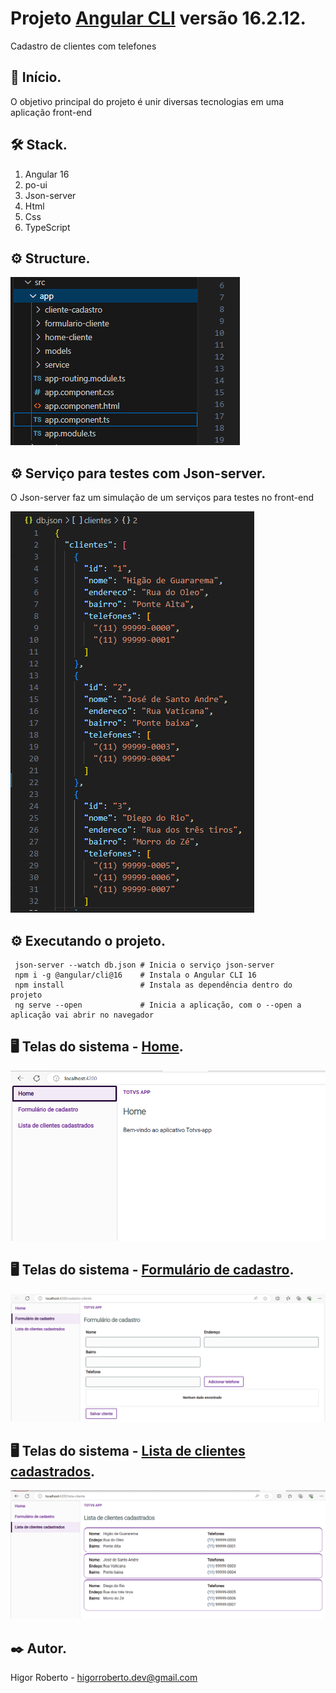# Projeto [Angular CLI](https://github.com/angular/angular-cli) versão 16.2.12.

Cadastro de clientes com telefones

## 🚀 Início.

O objetivo principal do projeto é unir diversas tecnologias em uma aplicação front-end

## 🛠 Stack.

<ol>
  <li>Angular 16</li>
  <li>po-ui</li>
  <li>Json-server</li>
  <li>Html</li>
  <li>Css</li>
  <li>TypeScript</li>
</ol>

## ⚙️ Structure.

![docs_readme/estrutura1.png](docs_readme/estrutura1.png)

## ⚙️ Serviço para testes com Json-server.

O Json-server faz um simulação de um serviços para testes no front-end

![docs_readme/json-server.png](docs_readme/json-server.png)

## ⚙️ Executando o projeto.

~~~~shell
 json-server --watch db.json # Inicia o serviço json-server
 npm i -g @angular/cli@16    # Instala o Angular CLI 16
 npm install                 # Instala as dependência dentro do projeto
 ng serve --open             # Inicia a aplicação, com o --open a aplicação vai abrir no navegador
~~~~

## 🖥️ Telas do sistema - [Home](http://localhost:4200/).

![docs_readme/tela-1.png](docs_readme/tela-1.png)

## 🖥️ Telas do sistema - [Formulário de cadastro](http://localhost:4200/cadastro-cliente).

![docs_readme/tela-2.png](docs_readme/tela-2.png)

## 🖥️ Telas do sistema - [Lista de clientes cadastrados](http://localhost:4200/lista-cliente).

![docs_readme/tela-3.png](docs_readme/tela-3.png)

## ✒️ Autor.

Higor Roberto - higorroberto.dev@gmail.com